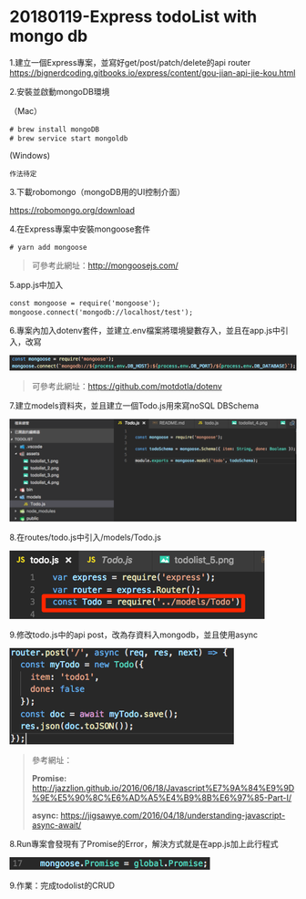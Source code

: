 # 20180119-Express todoList with mongo db

1.建立一個Express專案，並寫好get/post/patch/delete的api router
https://bignerdcoding.gitbooks.io/express/content/gou-jian-api-jie-kou.html

2.安裝並啟動mongoDB環境

（Mac）

``` 
# brew install mongoDB
# brew service start mongoldb
```

(Windows)
```
作法待定
```

3.下載robomongo（mongoDB用的UI控制介面）

https://robomongo.org/download

4.在Express專案中安裝mongoose套件
```
# yarn add mongoose
```
> 可參考此網址：http://mongoosejs.com/

5.app.js中加入
```
const mongoose = require('mongoose');
mongoose.connect('mongodb://localhost/test');
```

6.專案內加入dotenv套件，並建立.env檔案將環境變數存入，並且在app.js中引入，改寫

![](/assets/todolist_1.png)

> 可參考此網址：https://github.com/motdotla/dotenv

7.建立models資料夾，並且建立一個Todo.js用來寫noSQL DBSchema

![](/assets/todolist_5.png)

8.在routes/todo.js中引入/models/Todo.js

![](/assets/todolist_6.png)

9.修改todo.js中的api post，改為存資料入mongodb，並且使用async

![](/assets/todolist_2.png)

> 參考網址：
>
> **Promise:** http://jazzlion.github.io/2016/06/18/Javascript%E7%9A%84%E9%9D%9E%E5%90%8C%E6%AD%A5%E4%B9%8B%E6%97%85-Part-I/
> 
> **async:** https://jigsawye.com/2016/04/18/understanding-javascript-async-await/

8.Run專案會發現有了Promise的Error，解決方式就是在app.js加上此行程式

![](/assets/todolist_3.png)

9.作業：完成todolist的CRUD
